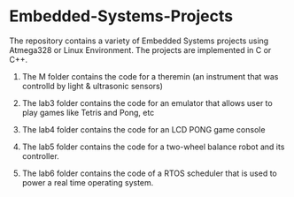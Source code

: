 # Embedded-Systems-Projects
The repository contains a variety of Embedded Systems projects using Atmega328 or Linux Environment.
The projects are implemented in C or C++.

1. The M folder contains the code for a theremin (an instrument that was controlld by light & ultrasonic sensors)

2. The lab3 folder contains the code for an emulator that allows user to play games like Tetris and Pong, etc

3. The lab4 folder contains the code for an LCD PONG game console

4. The lab5 folder contains the code for a two-wheel balance robot and its controller.

5. The lab6 folder contains the code of a RTOS scheduler that is used to power a real time operating system.
